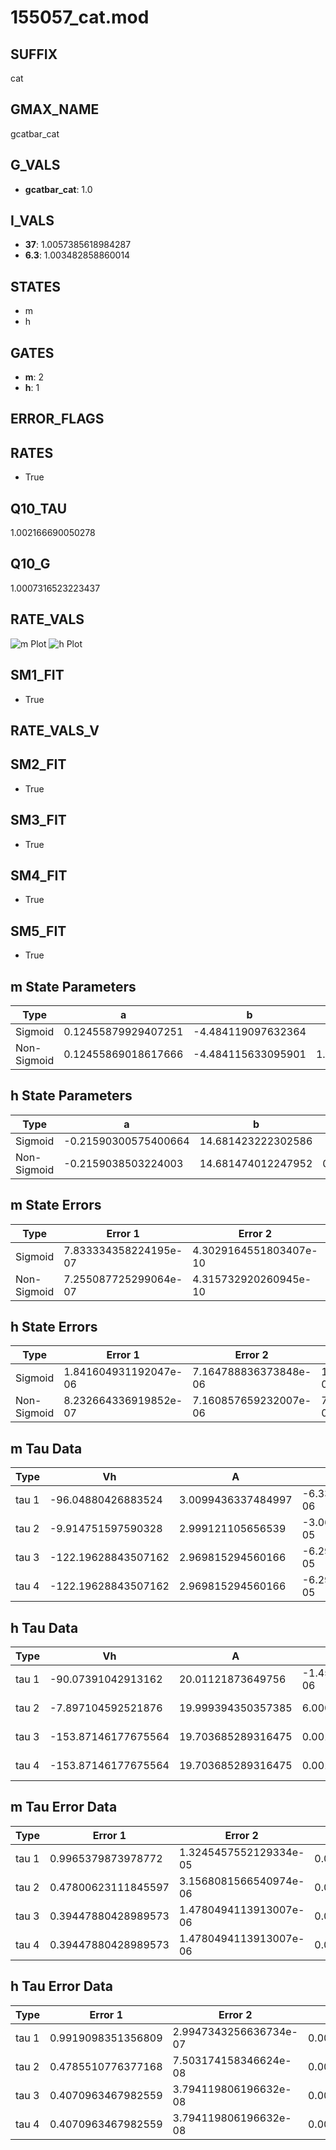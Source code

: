 # 155057_cat.mod

## SUFFIX

cat

## GMAX_NAME

gcatbar_cat

## G_VALS

- **gcatbar_cat**: 1.0

## I_VALS

- **37**: 1.0057385618984287
- **6.3**: 1.003482858860014

## STATES

- m
- h

## GATES

- **m**: 2
- **h**: 1

## ERROR_FLAGS


## RATES

- True

## Q10_TAU

1.002166690050278

## Q10_G

1.0007316523223437

## RATE_VALS

![m Plot](/Users/pbozelos/Dropbox/icg-Chai-Panos/supermodels/output_markdown_files/Ca/155057_cat.mod/images/m.png)
![h Plot](/Users/pbozelos/Dropbox/icg-Chai-Panos/supermodels/output_markdown_files/Ca/155057_cat.mod/images/h.png)

## SM1_FIT

- True

## RATE_VALS_V

## SM2_FIT

- True

## SM3_FIT

- True

## SM4_FIT

- True

## SM5_FIT

- True

## m State Parameters

| Type | a | b | c | d |
| --- | --- | --- | --- | --- |
| Sigmoid | 0.12455879929407251 | -4.484119097632364 |
| Non-Sigmoid | 0.12455869018617666 | -4.484115633095901 | 1.000000391694335 | -2.736505976575586e-07 |

## h State Parameters

| Type | a | b | c | d |
| --- | --- | --- | --- | --- |
| Sigmoid | -0.21590300575400664 | 14.681423222302586 |
| Non-Sigmoid | -0.2159038503224003 | 14.681474012247952 | 0.9999975987528422 | 3.0065232918259405e-09 |

## m State Errors

| Type | Error 1 | Error 2 | Error 3 |
| --- | --- | --- | --- |
| Sigmoid | 7.833334358224195e-07 | 4.3029164551803407e-10 | 4.6734724390052055e-07 |
| Non-Sigmoid | 7.255087725299064e-07 | 4.315732920260945e-10 | 4.3284827349609883e-07 |

## h State Errors

| Type | Error 1 | Error 2 | Error 3 |
| --- | --- | --- | --- |
| Sigmoid | 1.841604931192047e-06 | 7.164788836373848e-06 | 1.6403978016883997e-06 |
| Non-Sigmoid | 8.232664336919852e-07 | 7.160857659232007e-06 | 7.333193048945791e-07 |

## m Tau Data

| Type | Vh | A | b1 | b2 | c1 | c2 | d1 | d2 | e1 | e2 |
| --- | --- | --- | --- | --- | --- | --- | --- | --- | --- | --- |
| tau 1 | -96.04880426883524 | 3.0099436337484997 | -6.332150178827455e-06 | 6.345689771775741e-06 |
| tau 2 | -9.914751597590328 | 2.999121105656539 | -3.069744433071544e-05 | -1.6188740295928513e-05 | -5.372690072794248e-05 | -2.1126468610734246e-05 |
| tau 3 | -122.19628843507162 | 2.969815294560166 | -6.298750007495573e-05 | -3.207112521386876e-05 | 8.806794749888644e-08 | -0.002369789959625864 | 1.2999314923305565e-05 | -2.3343910817664303e-07 |
| tau 4 | -122.19628843507162 | 2.969815294560166 | -6.298750007495573e-05 | -3.207112521386876e-05 | 8.806794749888644e-08 | 0.0 | -0.002369789959625864 | 1.2999314923305565e-05 | -2.3343910817664303e-07 | 0.0 |

## h Tau Data

| Type | Vh | A | b1 | b2 | c1 | c2 | d1 | d2 | e1 | e2 |
| --- | --- | --- | --- | --- | --- | --- | --- | --- | --- | --- |
| tau 1 | -90.07391042913162 | 20.01121873649756 | -1.4556332035843428e-06 | 1.4732209222282627e-06 |
| tau 2 | -7.897104592521876 | 19.999394350357385 | 6.000368619821789e-06 | 7.965936047483186e-06 | 3.1657584730717092e-06 | 7.193419798483871e-06 |
| tau 3 | -153.87146177675564 | 19.703685289316475 | 0.0017478410831961945 | -4.7911591799963986e-08 | 6.445168233113981e-08 | 0.000518738851178064 | 1.468975064805973e-05 | -3.191084957850073e-08 |
| tau 4 | -153.87146177675564 | 19.703685289316475 | 0.0017478410831961945 | -4.7911591799963986e-08 | 6.445168233113981e-08 | 0.0 | 0.000518738851178064 | 1.468975064805973e-05 | -3.191084957850073e-08 | 0.0 |

## m Tau Error Data

| Type | Error 1 | Error 2 | Error 3 |
| --- | --- | --- | --- |
| tau 1 | 0.9965379873978772 | 1.3245457552129334e-05 | 0.0032783382447784024 |
| tau 2 | 0.47800623111845597 | 3.1568081566540974e-06 | 0.001572510158704419 |
| tau 3 | 0.39447880428989573 | 1.4780494113913007e-06 | 0.0012977277005113137 |
| tau 4 | 0.39447880428989573 | 1.4780494113913007e-06 | 0.0012977277005113137 |

## h Tau Error Data

| Type | Error 1 | Error 2 | Error 3 |
| --- | --- | --- | --- |
| tau 1 | 0.9919098351356809 | 2.9947343256636734e-07 | 0.0004944584770868421 |
| tau 2 | 0.4785510776377168 | 7.503174158346624e-08 | 0.0002385535748061672 |
| tau 3 | 0.4070963467982559 | 3.794119806196632e-08 | 0.0002029340092569485 |
| tau 4 | 0.4070963467982559 | 3.794119806196632e-08 | 0.0002029340092569485 |

